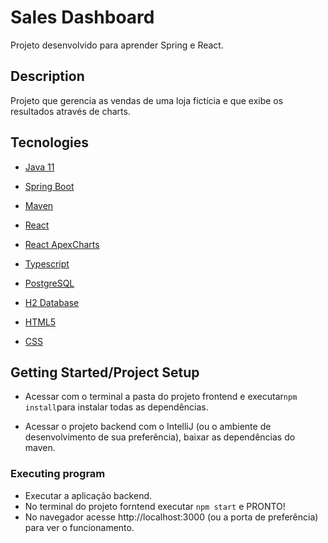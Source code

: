 # Sales Dashboard

 Projeto desenvolvido para aprender Spring e React.



## Description

Projeto que gerencia as vendas de uma loja fictícia e que exibe os resultados através de charts.

 

## Tecnologies

- [Java 11](https://www.oracle.com/br/java/technologies/javase/jdk11-archive-downloads.html) 

- [Spring Boot](https://spring.io/projects/spring-boot)

- [Maven](https://maven.apache.org/)

- [React](https://pt-br.reactjs.org/)

- [React ApexCharts](https://apexcharts.com/docs/react-charts/)

- [Typescript](https://www.typescriptlang.org/)

- [PostgreSQL](https://www.postgresql.org/)

- [H2 Database](https://www.h2database.com/html/main.html)

- [HTML5](https://developer.mozilla.org/pt-BR/docs/Web/Guide/HTML/HTML5)

- [CSS](https://developer.mozilla.org/pt-BR/docs/Web/CSS)



## Getting Started/Project Setup

* Acessar com o terminal a pasta do projeto frontend e executar`npm install`para instalar todas as dependências.

* Acessar o projeto backend com o IntelliJ (ou o ambiente de desenvolvimento de sua preferência), baixar as dependências do maven.



### Executing program
* Executar a aplicação backend. 
* No terminal do projeto forntend executar `npm start` e PRONTO! 
* No navegador acesse http://localhost:3000 (ou a porta de preferência) para ver o funcionamento.
